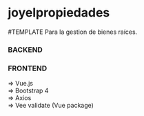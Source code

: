 # joyelpropiedades

#TEMPLATE Para la gestion de bienes raíces.

### BACKEND

### FRONTEND
=> Vue.js <br/>
=> Bootstrap 4 <br/>
=> Axios <br/>
=> Vee validate (Vue package)
